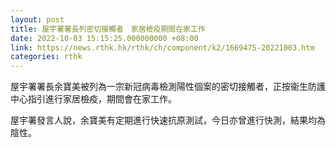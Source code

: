 ```yaml
---
layout: post
title: 屋宇署署長列密切接觸者　家居檢疫期間在家工作
date: 2022-10-03 15:15:25.000000000 +08:00
link: https://news.rthk.hk/rthk/ch/component/k2/1669475-20221003.htm
categories: rthk
---
```


屋宇署署長余寶美被列為一宗新冠病毒檢測陽性個案的密切接觸者，正按衞生防護中心指引進行家居檢疫，期間會在家工作。
 
屋宇署發言人說，余寶美有定期進行快速抗原測試，今日亦曾進行快測，結果均為陰性。
